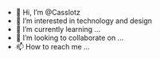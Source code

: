 - 👋 Hi, I’m @Casslotz
- 👀 I’m interested in technology and design
- 🌱 I’m currently learning ...
- 💞️ I’m looking to collaborate on ...
- 📫 How to reach me ...

<!---
Casslotz/Casslotz is a ✨ special ✨ repository because its `README.md` (this file) appears on your GitHub profile.
You can click the Preview link to take a look at your changes.
--->
